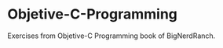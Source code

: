 Objetive-C-Programming
======================

Exercises from Objetive-C Programming book of BigNerdRanch.
